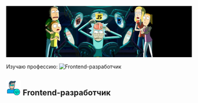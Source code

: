 <img src="https://github.com/AlexRemar/My-project-HeaderShaurma/blob/main/Images/riki3.png" alt="The Unlimited">


Изучаю профессию:
![Frontend-разработчик](https://img.shields.io/badge/-JavaScript-090909?style=for-the-badge&logo=Frontend-разработчик&logoColor=E9D54D)
## <img src="https://github.com/AlexRemar/My-project-HeaderShaurma/blob/main/Images/icons8-developer-64.png" width="40" alt="The Developer"> Frontend-разработчик

<!--
**AlexRemar/AlexRemar** is a ✨ _special_ ✨ repository because its `README.md` (this file) appears on your GitHub profile.

Here are some ideas to get you started:

- 🔭 I’m currently working on ...
- 🌱 I’m currently learning ...
- 👯 I’m looking to collaborate on ...
- 🤔 I’m looking for help with ...
- 💬 Ask me about ...
- 📫 How to reach me: ...
- 😄 Pronouns: ...
- ⚡ Fun fact: ...
-->

